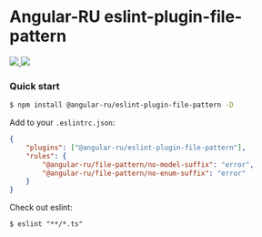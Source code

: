 # Angular-RU eslint-plugin-file-pattern

<p>
  <a href="https://badge.fury.io/js/%40angular-ru%2Feslint-plugin-file-pattern">
    <img src="https://badge.fury.io/js/%40angular-ru%2Feslint-plugin-file-pattern.svg" />
  </a>
  <a href="https://npm-stat.com/charts.html?package=%40angular-ru%2Feslint-plugin-file-pattern&from=2019-09-01">
    <img src="https://img.shields.io/npm/dw/@angular-ru/eslint-plugin-file-pattern" />
  </a>
</p>

### Quick start

```bash
$ npm install @angular-ru/eslint-plugin-file-pattern -D
```

Add to your `.eslintrc.json`:

```json
{
    "plugins": ["@angular-ru/eslint-plugin-file-pattern"],
    "rules": {
        "@angular-ru/file-pattern/no-model-suffix": "error",
        "@angular-ru/file-pattern/no-enum-suffix": "error"
    }
}
```

Check out eslint:

```
$ eslint "**/*.ts"
```

